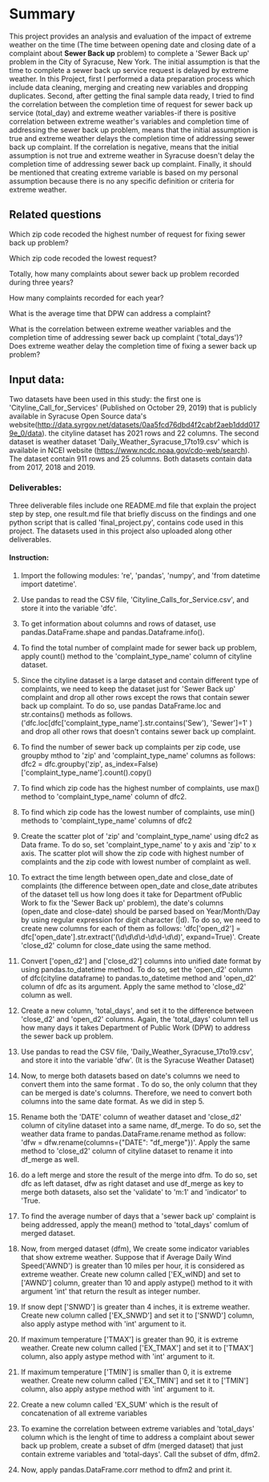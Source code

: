 
# Summary

This project provides an analysis and evaluation of the impact of extreme weather on the time (The time between opening date and closing date of a complaint about **Sewer Back up** problem) to complete a 'Sewer Back up' problem in the City of Syracuse, New York.  The initial assumption is that the time to complete a sewer back up service request is delayed by extreme weather. In this Project, first I performed a data preparation process which include data cleaning, merging and  creating   new variables and dropping duplicates.  Second, after getting the final sample data ready, I tried to find the correlation between the completion time of request for sewer back up service (total_day) and extreme weather variables-if there is positive correlation between extreme weather's variables and completion time of addressing the sewer back up problem, means that the initial assumption is true  and extreme weather  delays the completion time of addressing sewer back up complaint. If the correlation is negative, means that the initial assumption is not true  and extreme weather in Syracuse doesn't delay the completion time of addressing sewer back up complaint. Finally, it should be
mentioned that creating extreme variable is based on my personal assumption because there is no any specific definition or criteria for extreme weather.

## Related questions

Which zip code recoded the highest number of request for fixing sewer back up problem?

Which zip code recoded the lowest request?

Totally, how many complaints  about sewer back up problem recorded during three years?

How many complaints recorded for each year?

What is the average time that DPW can address a complaint?

What is the correlation between extreme weather variables and the completion time of addressing sewer back up complaint ('total_days')? Does extreme  weather delay the completion time of fixing a sewer back up problem?


## Input data:

Two datasets have been used in this study: the first one is 'Cityline_Call_for_Services' (Published on October 29, 2019) that is publicly available in Syracuse Open Source data's website(http://data.syrgov.net/datasets/0aa5fcd76dbd4f2cabf2aeb1ddd0179e_0/data). the cityline dataset has 2021 rows and 22 columns.  The second dataset is weather dataset 'Daily_Weather_Syracuse_17to19.csv' which is available in NCEI website (https://www.ncdc.noaa.gov/cdo-web/search). The dataset contain 911 rows and 25 columns.  Both datasets contain data from 2017, 2018 and 2019.

### Deliverables:
Three deliverable files include one README.md file that explain the project step by step, one result.md file that briefly discuss on the findings and one python script  that is called 'final_project.py',  contains code used in this project.  The datasets used in this project also uploaded along  other deliverables.

#### Instruction:


1. Import the following modules: 're', 'pandas', 'numpy',  and 'from datetime import  datetime'.

2. Use pandas to read the  CSV file, 'Cityline_Calls_for_Service.csv', and store it into the variable 'dfc'.

3. To get information about columns and rows of dataset, use pandas.DataFrame.shape  and pandas.Dataframe.info().

4. To find the total number of complaint made for sewer back up problem, apply count() method to the 'complaint_type_name' column of cityline dataset.

5. Since the cityline dataset is a large dataset and contain different type
of complaints, we need to keep  the dataset just for 'Sewer Back up' complaint and drop all other rows except the rows that contain sewer back up complaint. To do so,  use  pandas DataFrame.loc and str.contains() methods as follows.  ('dfc.loc[dfc['complaint_type_name'].str.contains('Sew'), 'Sewer']=1' ) and drop all other rows that doesn't contains sewer back up complaint.

6. To find the number of sewer back up complaints per zip code, use groupby
mthod to 'zip' and 'complaint_type_name' columns as follows:
dfc2 = dfc.groupby('zip', as_index=False)['complaint_type_name'].count().copy()

7. To find which zip code has the highest number of complaints, use max()
 method to 'complaint_type_name' column of dfc2.

8. To find which zip code has the lowest number of complaints, use min() methods
 to 'complaint_type_name' columns of dfc2

9. Create the scatter plot of 'zip' and 'complaint_type_name' using dfc2 as Data
frame. To do so, set 'complaint_type_name' to y axis and 'zip' to x axis. The
scatter plot will show the zip code with highest number of complaints and the
zip code with lowest number of complaint as well.

10. To extract the time length  between open_date and close_date of complaints (the difference between open_date and close_date atributes of the dataset tell us how long does it take for Department ofPublic Work to fix the  'Sewer Back up' problem), the date's columns (open_date and close-date)  should be parsed based on Year/Month/Day by using regular expression for digit  character (|d). To do so,  we need to create new columns for each of them as follows:
'dfc['open_d2'] = dfc['open_date'].str.extract('(\d\d\d\d-\d\d-\d\d)', expand=True)'. Create 'close_d2' column for close_date using the same method.

11. Convert ['open_d2'] and ['close_d2'] columns into unified date format
by using pandas.to_datetime method. To do so,  set the 'open_d2' column of
dfc(cityline dataframe) to pandas.to_datetime method and 'open_d2' column of
dfc as its argument. Apply the same method to 'close_d2' column as well.


12. Create a new column, 'total_days', and set it to the difference  between 'close_d2' and 'open_d2' columns. Again, the 'total_days' column tell us how many days it takes Department of Public Work (DPW) to address the sewer back up problem.

13. Use pandas to read the  CSV file, 'Daily_Weather_Syracuse_17to19.csv', and store it into the variable 'dfw'. (It is the Syracuse Weather Dataset)

14. Now,  to merge both datasets based on date's columns we need to convert them into the same format . To do so, the only column that they can be merged is date's columns. Therefore, we need to convert both columns   into the same date format. As we did in step 5.


15. Rename both the 'DATE' column of weather dataset and 'close_d2' column of
 cityline dataset into a same name, df_merge. To do so, set the weather data
 frame to pandas.DataFrame.rename method as follow: 'dfw = dfw.rename(columns={"DATE": "df_merge"})'. Apply the same method to 'close_d2'  column of cityline dataset to rename it into df_merge as well.

16. do a left merge  and store the result of the merge into dfm.  To do so, set dfc as left dataset, dfw as right dataset and use df_merge as key to merge both
datasets, also set the 'validate' to 'm:1' and 'indicator' to 'True.

17. To find the average number of days that a 'sewer back up' complaint  is being addressed, apply the mean() method to 'total_days' comlum of merged dataset.

18. Now, from merged dataset (dfm), We create some indicator variables
that show extreme weather.  Suppose that if Average Daily Wind Speed('AWND')
is greater than 10 miles per hour, it is considered as extreme weather. Create
 new column called ['EX_wIND] and set to ['AWND'] column, greater than 10 and apply astype() method to it with argument 'int' that return the result as integer number.


 19. If snow dept ['SNWD'] is greater than 4 inches, it is extreme weather. Create new column called ['EX_SNWD'] and set it to ['SNWD'] column, also apply astype  method with 'int' argument to it.

 20. If maximum temperature ['TMAX'] is greater than 90, it is extreme weather. Create new column called ['EX_TMAX'] and set it to ['TMAX'] column, also apply astype  method with 'int' argument to it.

 21. If maximum temperature ['TMIN'] is smaller than 0, it is extreme weather. Create new column called ['EX_TMIN'] and set it to ['TMIN'] column, also apply astype method with 'int' argument to it.

 22. Create a new column called 'EX_SUM' which is the result of concatenation of
all extreme variables

23. To examine the correlation between extreme variables and 'total_days' column
which  is the lenght of time to address a complaint about sewer back up problem, create a subset of dfm (merged dataset) that just contain extreme variables and 'total-days'. Call the subset of dfm, dfm2.

24. Now, apply  pandas.DataFrame.corr method to dfm2 and print it.
